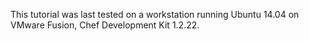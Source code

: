 This tutorial was last tested on a workstation running Ubuntu 14.04 on VMware Fusion, Chef Development Kit 1.2.22.
